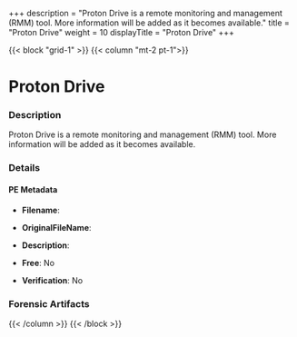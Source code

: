 +++
description = "Proton Drive is a remote monitoring and management (RMM) tool. More information will be added as it becomes available."
title = "Proton Drive"
weight = 10
displayTitle = "Proton Drive"
+++


{{< block "grid-1" >}}
{{< column "mt-2 pt-1">}}

# Proton Drive


### Description

Proton Drive is a remote monitoring and management (RMM) tool. More information will be added as it becomes available.




### Details


#### PE Metadata
- **Filename**: 
- **OriginalFileName**: 
- **Description**: 


- **Free**: No

- **Verification**: No





### Forensic Artifacts










{{< /column >}}
{{< /block >}}
